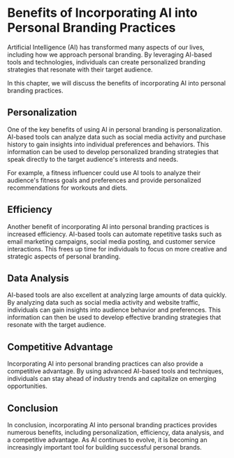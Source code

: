Benefits of Incorporating AI into Personal Branding Practices
==================================================================================================================

Artificial Intelligence (AI) has transformed many aspects of our lives, including how we approach personal branding. By leveraging AI-based tools and technologies, individuals can create personalized branding strategies that resonate with their target audience.

In this chapter, we will discuss the benefits of incorporating AI into personal branding practices.

Personalization
---------------

One of the key benefits of using AI in personal branding is personalization. AI-based tools can analyze data such as social media activity and purchase history to gain insights into individual preferences and behaviors. This information can be used to develop personalized branding strategies that speak directly to the target audience's interests and needs.

For example, a fitness influencer could use AI tools to analyze their audience's fitness goals and preferences and provide personalized recommendations for workouts and diets.

Efficiency
----------

Another benefit of incorporating AI into personal branding practices is increased efficiency. AI-based tools can automate repetitive tasks such as email marketing campaigns, social media posting, and customer service interactions. This frees up time for individuals to focus on more creative and strategic aspects of personal branding.

Data Analysis
-------------

AI-based tools are also excellent at analyzing large amounts of data quickly. By analyzing data such as social media activity and website traffic, individuals can gain insights into audience behavior and preferences. This information can then be used to develop effective branding strategies that resonate with the target audience.

Competitive Advantage
---------------------

Incorporating AI into personal branding practices can also provide a competitive advantage. By using advanced AI-based tools and techniques, individuals can stay ahead of industry trends and capitalize on emerging opportunities.

Conclusion
----------

In conclusion, incorporating AI into personal branding practices provides numerous benefits, including personalization, efficiency, data analysis, and a competitive advantage. As AI continues to evolve, it is becoming an increasingly important tool for building successful personal brands.
